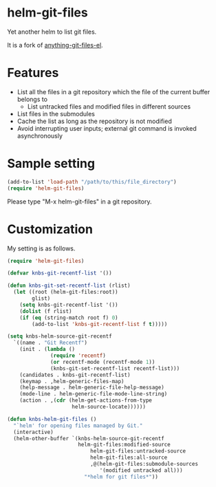 helm-git-files
==============

Yet another helm to list git files.

It is a fork of [anything-git-files-el](http://github.com/tarao/anything-git-files-el).

Features
==============

- List all the files in a git repository which the file of the current buffer belongs to
  - List untracked files and modified files in different sources
- List files in the submodules
- Cache the list as long as the repository is not modified
- Avoid interrupting user inputs; external git command is invoked asynchronously


Sample setting
==============

```lisp
(add-to-list 'load-path "/path/to/this/file_directory")
(require 'helm-git-files)
```

Please type "M-x helm-git-files" in a git repository.


Customization
==============
My setting is as follows.

```lisp
(require 'helm-git-files)

(defvar knbs-git-recentf-list '())

(defun knbs-git-set-recentf-list (rlist)
  (let ((root (helm-git-files:root))
        glist)
    (setq knbs-git-recentf-list '())
    (dolist (f rlist)
    (if (eq (string-match root f) 0)
        (add-to-list 'knbs-git-recentf-list f t)))))

(setq knbs-helm-source-git-recentf
  `((name . "Git Recentf")
    (init . (lambda ()
              (require 'recentf)
              (or recentf-mode (recentf-mode 1))
              (knbs-git-set-recentf-list recentf-list)))
    (candidates . knbs-git-recentf-list)
    (keymap . ,helm-generic-files-map)
    (help-message . helm-generic-file-help-message)
    (mode-line . helm-generic-file-mode-line-string)
    (action . ,(cdr (helm-get-actions-from-type
                     helm-source-locate))))))

(defun knbs-helm-git-files ()
  "`helm' for opening files managed by Git."
  (interactive)
  (helm-other-buffer `(knbs-helm-source-git-recentf
                       helm-git-files:modified-source
                           helm-git-files:untracked-source
                           helm-git-files:all-source
                           ,@(helm-git-files:submodule-sources
                              '(modified untracked all)))
                         "*helm for git files*"))
```
